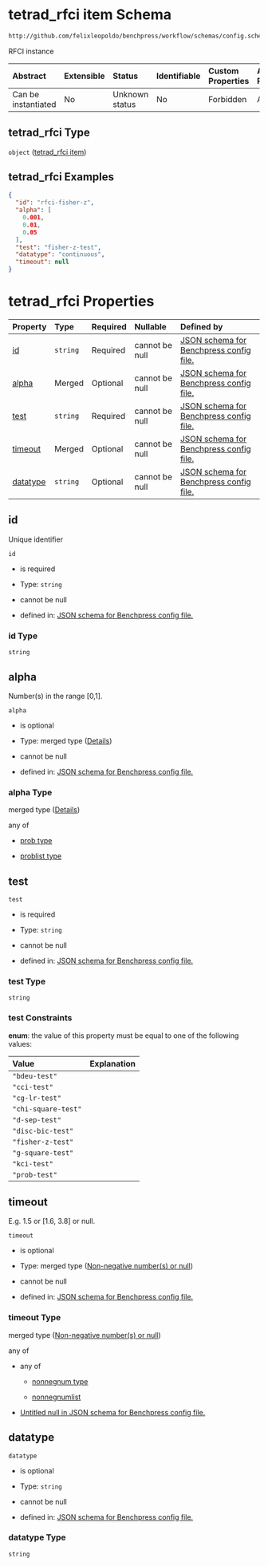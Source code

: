 # tetrad_rfci item Schema

```txt
http://github.com/felixleopoldo/benchpress/workflow/schemas/config.schema.json#/definitions/tetrad_rfci
```

RFCI instance

| Abstract            | Extensible | Status         | Identifiable | Custom Properties | Additional Properties | Access Restrictions | Defined In                                                       |
| :------------------ | :--------- | :------------- | :----------- | :---------------- | :-------------------- | :------------------ | :--------------------------------------------------------------- |
| Can be instantiated | No         | Unknown status | No           | Forbidden         | Allowed               | none                | [config.schema.json*](config.schema.json "open original schema") |

## tetrad_rfci Type

`object` ([tetrad_rfci item](config-definitions-tetrad_rfci-item.md))

## tetrad_rfci Examples

```json
{
  "id": "rfci-fisher-z",
  "alpha": [
    0.001,
    0.01,
    0.05
  ],
  "test": "fisher-z-test",
  "datatype": "continuous",
  "timeout": null
}
```

# tetrad_rfci Properties

| Property              | Type     | Required | Nullable       | Defined by                                                                                                                                                                                                                          |
| :-------------------- | :------- | :------- | :------------- | :---------------------------------------------------------------------------------------------------------------------------------------------------------------------------------------------------------------------------------- |
| [id](#id)             | `string` | Required | cannot be null | [JSON schema for Benchpress config file.](config-definitions-tetrad_rfci-item-properties-id.md "http://github.com/felixleopoldo/benchpress/workflow/schemas/config.schema.json#/definitions/tetrad_rfci/properties/id")             |
| [alpha](#alpha)       | Merged   | Optional | cannot be null | [JSON schema for Benchpress config file.](config-definitions-flexprob.md "http://github.com/felixleopoldo/benchpress/workflow/schemas/config.schema.json#/definitions/tetrad_rfci/properties/alpha")                                |
| [test](#test)         | `string` | Required | cannot be null | [JSON schema for Benchpress config file.](config-definitions-tetrad_rfci-item-properties-test.md "http://github.com/felixleopoldo/benchpress/workflow/schemas/config.schema.json#/definitions/tetrad_rfci/properties/test")         |
| [timeout](#timeout)   | Merged   | Optional | cannot be null | [JSON schema for Benchpress config file.](config-definitions-non-negative-numbers-or-null.md "http://github.com/felixleopoldo/benchpress/workflow/schemas/config.schema.json#/definitions/tetrad_rfci/properties/timeout")          |
| [datatype](#datatype) | `string` | Optional | cannot be null | [JSON schema for Benchpress config file.](config-definitions-tetrad_rfci-item-properties-datatype.md "http://github.com/felixleopoldo/benchpress/workflow/schemas/config.schema.json#/definitions/tetrad_rfci/properties/datatype") |

## id

Unique identifier

`id`

*   is required

*   Type: `string`

*   cannot be null

*   defined in: [JSON schema for Benchpress config file.](config-definitions-tetrad_rfci-item-properties-id.md "http://github.com/felixleopoldo/benchpress/workflow/schemas/config.schema.json#/definitions/tetrad_rfci/properties/id")

### id Type

`string`

## alpha

Number(s) in the range \[0,1].

`alpha`

*   is optional

*   Type: merged type ([Details](config-definitions-flexprob.md))

*   cannot be null

*   defined in: [JSON schema for Benchpress config file.](config-definitions-flexprob.md "http://github.com/felixleopoldo/benchpress/workflow/schemas/config.schema.json#/definitions/tetrad_rfci/properties/alpha")

### alpha Type

merged type ([Details](config-definitions-flexprob.md))

any of

*   [prob type](config-definitions-prob-type.md "check type definition")

*   [problist type](config-definitions-problist-type.md "check type definition")

## test



`test`

*   is required

*   Type: `string`

*   cannot be null

*   defined in: [JSON schema for Benchpress config file.](config-definitions-tetrad_rfci-item-properties-test.md "http://github.com/felixleopoldo/benchpress/workflow/schemas/config.schema.json#/definitions/tetrad_rfci/properties/test")

### test Type

`string`

### test Constraints

**enum**: the value of this property must be equal to one of the following values:

| Value               | Explanation |
| :------------------ | :---------- |
| `"bdeu-test"`       |             |
| `"cci-test"`        |             |
| `"cg-lr-test"`      |             |
| `"chi-square-test"` |             |
| `"d-sep-test"`      |             |
| `"disc-bic-test"`   |             |
| `"fisher-z-test"`   |             |
| `"g-square-test"`   |             |
| `"kci-test"`        |             |
| `"prob-test"`       |             |

## timeout

E.g. 1.5 or \[1.6, 3.8] or null.

`timeout`

*   is optional

*   Type: merged type ([Non-negative number(s) or null](config-definitions-non-negative-numbers-or-null.md))

*   cannot be null

*   defined in: [JSON schema for Benchpress config file.](config-definitions-non-negative-numbers-or-null.md "http://github.com/felixleopoldo/benchpress/workflow/schemas/config.schema.json#/definitions/tetrad_rfci/properties/timeout")

### timeout Type

merged type ([Non-negative number(s) or null](config-definitions-non-negative-numbers-or-null.md))

any of

*   any of

    *   [nonnegnum type](config-definitions-nonnegnum-type.md "check type definition")

    *   [nonnegnumlist](config-definitions-nonnegnumlist.md "check type definition")

*   [Untitled null in JSON schema for Benchpress config file.](config-definitions-non-negative-numbers-or-null-anyof-1.md "check type definition")

## datatype



`datatype`

*   is optional

*   Type: `string`

*   cannot be null

*   defined in: [JSON schema for Benchpress config file.](config-definitions-tetrad_rfci-item-properties-datatype.md "http://github.com/felixleopoldo/benchpress/workflow/schemas/config.schema.json#/definitions/tetrad_rfci/properties/datatype")

### datatype Type

`string`
